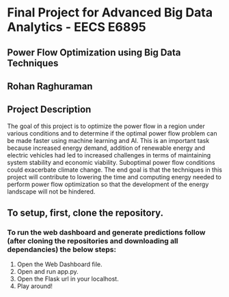 # Final Project for Advanced Big Data Analytics - EECS E6895
## Power Flow Optimization using Big Data Techniques
## Rohan Raghuraman

## Project Description

The goal of this project is to optimize the power flow in a region under various conditions and to determine if the optimal power flow problem can be made faster using machine learning and AI. This is an important task because increased energy demand, addition of renewable energy and electric vehicles had led to increased challenges in terms of maintaining system stability and economic viability. Suboptimal power flow conditions could exacerbate climate change. The end goal is that the techniques in this project will contribute to lowering the time and computing energy needed to perform power flow optimization so that the development of the energy landscape will not be hindered.

## To setup, first, clone the repository.

### To run the web dashboard and generate predictions follow (after cloning the repositories and downloading all dependancies) the below steps:
1. Open the Web Dashboard file.
2. Open and run app.py.
3. Open the Flask url in your localhost.
4. Play around!
